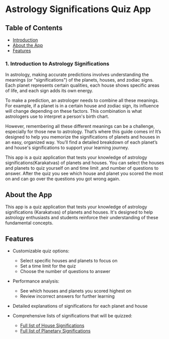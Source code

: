 # Astrology Significations Quiz App

## Table of Contents
- [Introduction](#introduction-to-astrology-significations)
- [About the App](#about-the-app)
- [Features](#features)


### 1. Introduction to Astrology Significations

In astrology, making accurate predictions involves understanding the meanings (or "significations") of the planets, houses, and zodiac signs. Each planet represents certain qualities, each house shows specific areas of life, and each sign adds its own energy.

To make a prediction, an astrologer needs to combine all these meanings. For example, if a planet is in a certain house and zodiac sign, its influence will change depending on these factors. This combination is what astrologers use to interpret a person's birth chart.

However, remembering all these different meanings can be a challenge, especially for those new to astrology. That’s where this guide comes in! It’s designed to help you memorize the significations of planets and houses in an easy, organized way. You’ll find a detailed breakdown of each planet’s and house's significations to support your learning journey.


This app is a quiz application that tests your knowledge of astrology significations(Karakatvas) of planets and houses.
You can select the houses and planets to quiz yourself on and time limit ,and number of questions to answer.
After the quiz you see which house and planet you scored the most on and can go over the questions you got wrong again.


## About the App

This app is a quiz application that tests your knowledge of astrology significations (Karakatvas) of planets and houses. It's designed to help astrology enthusiasts and students reinforce their understanding of these fundamental concepts.


## Features

- Customizable quiz options:
  - Select specific houses and planets to focus on
  - Set a time limit for the quiz
  - Choose the number of questions to answer
- Performance analysis:
  - See which houses and planets you scored highest on
  - Review incorrect answers for further learning
- Detailed explanations of significations for each planet and house

- Comprehensive lists of significations that will be quizzed:
  - [Full list of House Significations](houses.md)
  - [Full list of Planetary Significations](planets.md)




